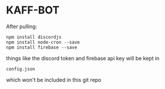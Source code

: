 # KAFF-BOT

After pulling:
```
npm install discordjs
npm install node-cron --save
npm install firebase --save
```

things like the discord token and firebase api key will be kept in 
```
config.json
```
which won't be included in this git repo